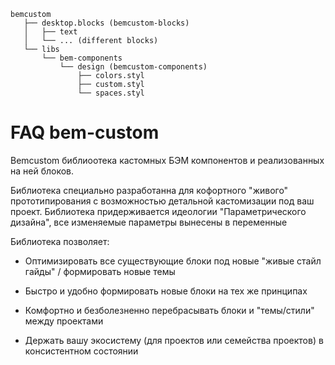 ```
bemcustom
   ├── desktop.blocks (bemcustom-blocks)
   │   ├── text  
   │   └── ... (different blocks) 
   └── libs
       └── bem-components
           └── design (bemcustom-components)
               ├── colors.styl
               ├── custom.styl
               └── spaces.styl 
```

# FAQ bem-custom
Bemcustom библиоотека кастомных БЭМ компонентов и реализованных на ней блоков. 

Библиотека специально разработанна  для кофортного "живого" прототипирования с возможностью детальной кастомизации под ваш проект. Библиотека придерживается идеологии "Параметрического дизайна", все изменяемые параметры вынесены в переменные

Библиотека позволяет:
* Оптимизировать все существующие блоки под новые "живые стайл гайды" / формировать новые темы

* Быстро и удобно формировать новые блоки на тех же принципах

* Комфортно и безболезненно перебрасывать блоки и "темы/стили" между проектами

* Держать вашу экосистему (для проектов или семейства проектов) в консистентном состоянии



